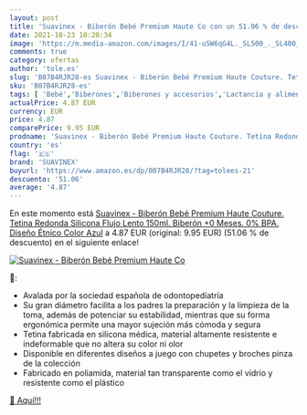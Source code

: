 ```yaml
---
layout: post
title: 'Suavinex - Biberón Bebé Premium Haute Co con un 51.06 % de descuento'
date: 2021-10-23 10:20:34
image: 'https://m.media-amazon.com/images/I/41-uSW6qG4L._SL500_._SL400_.jpg'
comments: true
category: ofertas
author: 'tole.es'
slug: 'B07B4RJR28-es Suavinex - Biberón Bebé Premium Haute Couture. Tetina...'
sku: 'B07B4RJR28-es'
tags: [ 'Bebé','Biberones','Biberones y accesorios','Lactancia y alimentación','bebé','biberón','suavinex', ]
actualPrice: 4.87 EUR
currency: EUR
price: 4.87
comparePrice: 9.95 EUR
prodname: 'Suavinex - Biberón Bebé Premium Haute Couture. Tetina Redonda Silicona Flujo Lento  150ml. Biberón +0 Meses. 0% BPA. Diseño Étnico Color Azul'
country: 'es'
flag: '🇪🇸'
brand: 'SUAVINEX'
buyurl: 'https://www.amazon.es/dp/B07B4RJR28/?tag=tolees-21'
descuento: '51.06'
average: '4.87'
---
```


En este momento está [Suavinex - Biberón Bebé Premium Haute Couture. Tetina Redonda Silicona Flujo Lento  150ml. Biberón +0 Meses. 0% BPA. Diseño Étnico Color Azul](https://www.amazon.es/dp/B07B4RJR28/?tag=tolees-21) a 4.87 EUR (original: 9.95 EUR) (51.06 %  de descuento) en el siguiente enlace!

[![Suavinex - Biberón Bebé Premium Haute Co](https://m.media-amazon.com/images/I/41-uSW6qG4L._SL500_._SL400_.jpg)](https://www.amazon.es/dp/B07B4RJR28/?tag=tolees-21)

🔎:

- Avalada por la sociedad española de odontopedíatría
- Su gran diámetro facilita a los padres la preparación y la limpieza de la toma, además de potenciar su estabilidad, mientras que su forma ergonómica permite una mayor sujeción más cómoda y segura
- Tetina fabricada en silicona médica, material altamente resistente e indeformable que no altera su color ni olor
- Disponible en diferentes diseños a juego con chupetes y broches pinza de la colección
- Fabricado en poliamida, material tan transparente como el vidrio y resistente como el plástico

[🛒 Aquí!!!](https://www.amazon.es/dp/B07B4RJR28/?tag=tolees-21)
